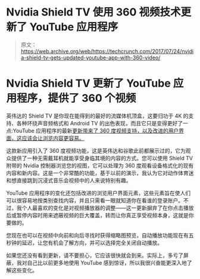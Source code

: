 # Nvidia Shield TV 使用 360 视频技术更新了 YouTube 应用程序

> 原文：<https://web.archive.org/web/https://techcrunch.com/2017/07/24/nvidia-shield-tv-gets-updated-youtube-app-with-360-video/>

# Nvidia Shield TV 更新了 YouTube 应用程序，提供了 360 个视频

英伟达的 Shield TV 是你现在能得到的最好的流媒体机顶盒，这要归功于 4K 的支持、各种环绕声音频格式和 Android TV 的出色表现，而且它只是变得更好了一点:YouTube 应用程序的最新[更新带来了 360 度视频支持，以及改进的用户界面，这应该会让浏览内容更容易。](https://web.archive.org/web/20221207183229/http://shield.nvidia.com/blog/new-youtube-update-360-video)

这款新应用引入了 360 度视频功能，这是英伟达和谷歌此前都展示过的，它为观众提供了一种无需戴耳机就能享受身临其境的内容的方式。您可以使用 Shield TV 附带的 Nvidia 控制器浏览您的视图，它可以处理为 360 度观看设备格式化的现有内容和新内容。这是一个非常酷的功能，基于以前的演示，我认为它对动作体育迷和想直接跳到沉浸式音乐会视频中的人来说特别有趣。

YouTube 应用程序的变化还包括改进的浏览用户界面元素，这些元素旨在使人们可以很容易地按类别查找内容，并且只需看一眼就知道你在看谁的登录账户。不过，我个人最喜欢的变化是对视频播放器的调整——这一更新摒弃了在你点击播放后或暂停内容时用来遮蔽视频的巨大覆盖，转而让你真正享受视频本身，这就是你要做的。

您现在也可以在视频中向前和向后寻找时获得缩略图预览，自动播放功能现在有五秒钟的延迟，让您有机会了解方向，并可以选择完全关闭自动播放。

如果您还没有看到更新，请不要担心，它应该很快就会到来。实际上，多亏了屏蔽，我对自己比以前更多地使用 YouTube 感到惊讶，所以我很兴奋能更深入地了解这些变化。